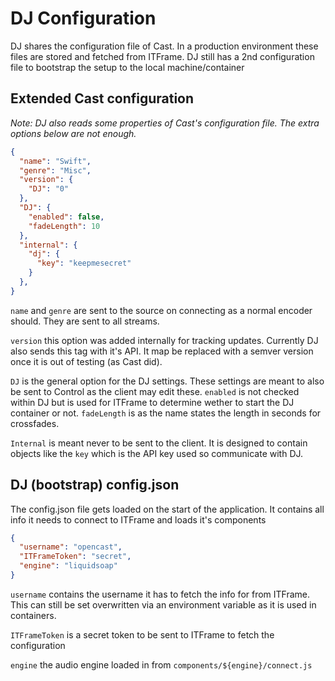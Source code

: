 # DJ Configuration

DJ shares the configuration file of Cast. In a production environment these files are stored and fetched from ITFrame. DJ still has a 2nd configuration file to bootstrap the setup to the local machine/container

## Extended Cast configuration
*Note: DJ also reads some properties of Cast's configuration file. The extra options below are not enough.*

```json
{
  "name": "Swift",
  "genre": "Misc",  
  "version": {
    "DJ": "0"
  },
  "DJ": {
    "enabled": false,
    "fadeLength": 10
  },
  "internal": {
    "dj": {
      "key": "keepmesecret"
    }
  },
}
```
`name` and `genre` are sent to the source on connecting as a normal encoder should. They are sent to all streams.

`version` this option was added internally for tracking updates. Currently DJ also sends this tag with it's API. It map be replaced with a semver version once it is out of testing (as Cast did).

`DJ` is the general option for the DJ settings. These settings are meant to also be sent to Control as the client may edit these. `enabled` is not checked within DJ but is used for ITFrame to determine wether to start the DJ container or not. `fadeLength` is as the name states the length in seconds for crossfades.

`Internal` is meant never to be sent to the client. It is designed to contain objects like the `key` which is the API key used so communicate with DJ.

## DJ (bootstrap) config.json
The config.json file gets loaded on the start of the application. It contains all info it needs to connect to ITFrame and loads it's components
```json
{
  "username": "opencast",
  "ITFrameToken": "secret",
  "engine": "liquidsoap"
}
```
`username` contains the username it has to fetch the info for from ITFrame. This can still be set overwritten via an environment variable as it is used in containers.

`ITFrameToken` is a secret token to be sent to ITFrame to fetch the configuration

`engine` the audio engine loaded in from `components/${engine}/connect.js`
